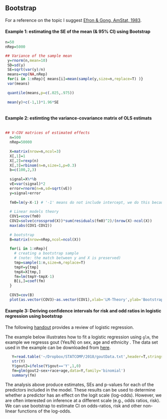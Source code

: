 
## Bootstrap

For a reference on the topic I suggest [Efron & Gong, AmStat, 1983](http://www.tandfonline.com/doi/pdf/10.1080/00031305.1983.10483087?needAccess=true).

#### Example 1: estimating the SE of the mean (& 95% CI) using Bootstrap

```r
n=50
nRep=5000

## Variance of the sample mean
 y=rnorm(n,mean=10)
 SD=sd(y)
 SE=sqrt(var(y)/n)
 means=rep(NA,nRep)
 for(i in 1:nRep){ means[i]=mean(sample(y,size=n,replace=T) )}
 var(means)
 
 quantile(means,p=c(.025,.975))
 
 mean(y)+c(-1,1)*1.96*SE
 
```



#### Example 2: estimting the variance-covariance matrix of OLS estimats


```r

## V-COV matrices of estimated effects
  n=500
  nRep=50000
  
  X=matrix(nrow=n,ncol=3)
  X[,1]=1
  X[,2]=rexp(n)
  X[,3]=rbinom(n=n,size=1,p=0.3)
  b=c(100,2,3)
  
  signal=X%*%b
  vE=var(signal)*2
  error=rnorm(n=n,sd=sqrt(vE))
  y=signal+error
  
  fm0=lm(y~X-1) # '-1' means do not include intercept, we do this because it is already included in X
  
  # Linear models theory
  COV1=vcov(fm0)
  COV2=solve(crossprod(X))*sum(residuals(fm0)^2)/(nrow(X)-ncol(X))
  max(abs(COV1-COV2))
  
  # bootstrap
  B=matrix(nrow=nRep,ncol=ncol(X))
  
  for(i in 1:nRep){
  	# creating a bootstrap sample
  	# (note: the match between y and X is preserved)
  	tmp=sample(1:n,size=n,replace=T)
  	tmpY=y[tmp] 
  	tmpX=X[tmp,]
  	fm=lm(tmpY~tmpX-1) 
  	B[i,]=coef(fm)
  }
  
  COV3=cov(B)
  plot(as.vector(COV3)~as.vector(COV1),xlab='LM-Theory',ylab='Bootstrap');abline(a=0,b=1)
```

#### Example 3: Deriving confidence intervals for risk and odd ratios in logistic regression using bootstrap

The following [handout](https://github.com/gdlc/STAT_COMP/blob/master/LogisticRegression.pdf) provides a review of logistic regression.

The example below illustrates how to fit a logistic regression using `glm`, the example we regresss gout (Yes/N) on sex, age and ethnicity . The data set used in the example can be downloaded from [here](https://github.com/gdlc/STAT_COMP/blob/master/goutData.txt).

```R
   Y=read.table('~/Dropbox/STATCOMP/2018/goutData.txt',header=T,stringsAsFactors=F)
   str(Y)
   Y$gout2=ifelse(Y$gout=='Y',1,0)
   fm=glm(gout2~sex+race+age,data=Y,family='binomial')
   summary(fm) 
```

The analysis above produce estimates, SEs and p-values for each of the predictors included in the model. These results can be used to determine whether a predictor has an effect on the logit scale (log-odds). However, we are often interested on inference at a different scale (e.g., odds ratios, risk). We can use bootstrap to estimate CI on odds-ratios, risk and other non-linear functions of the log-odds.
